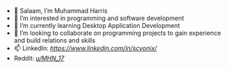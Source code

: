 - 👋 Salaam, I’m Muhammad Harris
- 👀 I’m interested in programming and software development
- 🌱 I’m currently learning Desktop Application Development
- 💞️ I’m looking to collaborate on programming projects to gain experience and build relations and skills
- 📫 LinkedIn: *https://www.linkedin.com/in/scyonix/*
- Reddit: *[u/MHN_17](https://www.reddit.com/user/MHN_17)*
